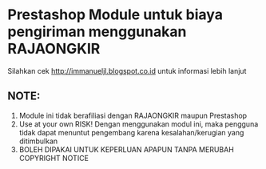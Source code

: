 # Prestashop Module untuk biaya pengiriman menggunakan RAJAONGKIR

Silahkan cek http://immanueljl.blogspot.co.id untuk informasi lebih lanjut

## NOTE:
1. Module ini tidak berafiliasi dengan RAJAONGKIR maupun Prestashop
2. Use at your own RISK! Dengan menggunakan modul ini, maka pengguna tidak dapat menuntut pengembang karena kesalahan/kerugian yang ditimbulkan
3. BOLEH DIPAKAI UNTUK KEPERLUAN APAPUN TANPA MERUBAH COPYRIGHT NOTICE
